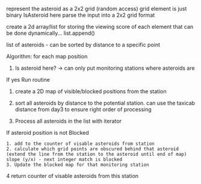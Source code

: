 represent the asteroid as a 2x2 grid (random access)
grid element is just binary IsAsteroid here
parse the input into a 2x2 grid format

create a 2d array/list for storing the viewing score of each element
    that can be done dynamically... list.append()

list of asteroids - can be sorted by distance to a specific point

Algorithm:
for each map position
1. Is asteroid here? -> can only put monitoring stations where asteroids are

If yes
Run routine
1. create a 2D map of visible/blocked positions from the station

2. sort all asteroids by distance to the potential station. 
can use the taxicab distance from day3 to ensure right order of processing

3. Process all asteroids in the list with iterator

If asteroid position is not Blocked

    1. add to the counter of visable asteroids from station
    2. calculate which grid points are obscured behind that asteroid
    (extend the line from the station to the asteroid until end of map)
    slope (y/x) - next integer match is blocked
    3. Update the blocked map for that monitoring station 
    
4  return counter of visable asteroids from this station
   